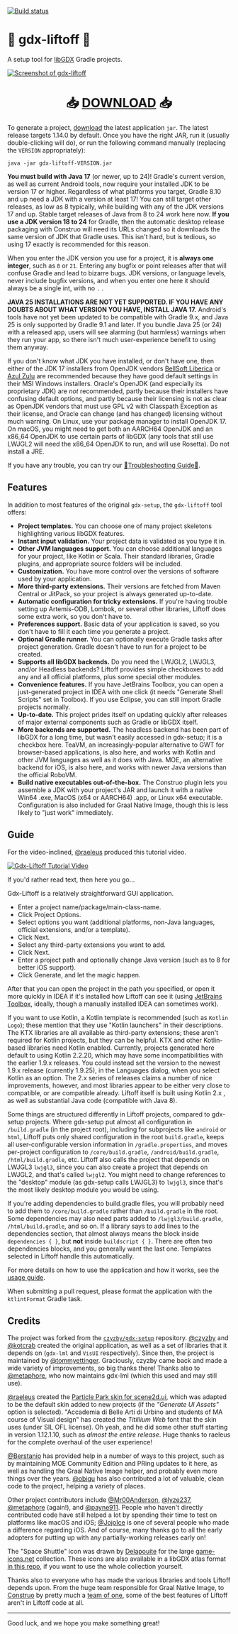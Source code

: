 [![Build status](https://github.com/libgdx/gdx-liftoff/workflows/build/badge.svg)](https://github.com/libgdx/gdx-liftoff/actions/workflows/build.yml)

# 🚀 gdx-liftoff 🚀

A setup tool for [libGDX](https://libgdx.com/) Gradle projects.

[![Screenshot of gdx-liftoff](.github/screenshot.png)](https://github.com/libgdx/gdx-liftoff/releases)

<h1 style="text-align: center;">
    📥
    <strong><a href="https://github.com/libgdx/gdx-liftoff/releases">DOWNLOAD</a></strong>
    📥
</h1>

To generate a project, [download](https://github.com/libgdx/gdx-liftoff/releases) the latest application `jar`.
The latest release targets 1.14.0 by default. Once you have the right JAR, 
run it (usually double-clicking will do), or run the following command manually (replacing the `VERSION` appropriately):

```shell
java -jar gdx-liftoff-VERSION.jar
```

**You must build with Java 17** (or newer, up to 24)! Gradle's current version, as well as current Android tools, now
require your installed JDK to be version 17 or higher. Regardless of what platforms you target, Gradle 8.10 and up need 
a JDK with a version at least 17! You can still target other releases, as low as 8 typically, while building with any of
the JDK versions 17 and up. Stable target releases of Java from 8 to 24 work here now. **If you use a JDK version 18
to 24** for Gradle, then the automatic desktop release packaging with Construo will need its URLs changed so it
downloads the same version of JDK that Gradle uses. This isn't hard, but is tedious, so using 17 exactly is recommended
for this reason.

When you enter the JDK version you use for a project, it is **always one integer**, such as `8` or `21`. Entering any
bugfix or point releases after that will confuse Gradle and lead to bizarre bugs. JDK versions, or language levels,
never include bugfix versions, and when you enter one here it should always be a single int, with no `.` .

**JAVA 25 INSTALLATIONS ARE NOT YET SUPPORTED. IF YOU HAVE ANY DOUBTS ABOUT WHAT VERSION YOU HAVE, INSTALL JAVA 17.**
Android's tools have not yet been updated to be compatible with Gradle 9.x, and Java 25 is only supported by Gradle 9.1
and later. If you bundle Java 25 (or 24) with a released app, users will see alarming (but harmless) warnings when they
run your app, so there isn't much user-experience benefit to using them anyway.

If you don't know what JDK you have installed, or don't have one, then either of the JDK 17 installers from OpenJDK
vendors [BellSoft Liberica](https://bell-sw.com/pages/downloads/#jdk-17-lts) or
[Azul Zulu](https://www.azul.com/downloads/?version=java-17-lts&package=jdk#zulu) are recommended because they have good
default settings in their MSI Windows installers. Oracle's OpenJDK (and especially its proprietary JDK) are *not*
recommended, partly because their installers have confusing default options, and partly because their licensing is not
as clear as OpenJDK vendors that must use GPL v2 with Classpath Exception as their license, and Oracle can change (and
has changed) licensing without much warning. On Linux, use your package manager to install OpenJDK 17. On macOS,
you might need to get both an AARCH64 OpenJDK and an x86_64 OpenJDK to use certain parts of libGDX (any tools that still
use LWJGL2 will need the x86_64 OpenJDK to run, and will use Rosetta). Do not install a JRE.

If you have any trouble, you can try our [🐛Troubleshooting Guide🐛](Troubleshooting.md).

## Features

In addition to most features of the original `gdx-setup`, the `gdx-liftoff` tool offers:
 
- **Project templates.** You can choose one of many project skeletons highlighting various libGDX features.
- **Instant input validation.** Your project data is validated as you type it in.
- **Other JVM languages support.** You can choose additional languages for your project, like Kotlin or Scala.
Their standard libraries, Gradle plugins, and appropriate source folders will be included.
- **Customization.** You have more control over the versions of software used by your application.
- **More third-party extensions.** Their versions are fetched from Maven Central or JitPack, so your project is always 
generated up-to-date.
- **Automatic configuration for tricky extensions.** If you're having trouble setting up
Artemis-ODB, Lombok, or several other libraries, Liftoff does some extra work, so you don't have to. 
- **Preferences support.** Basic data of your application is saved, so you don't have to fill it each time
you generate a project.
- **Optional Gradle runner.** You can optionally execute Gradle tasks after project generation. Gradle doesn't have to
run for a project to be created.
- **Supports all libGDX backends.** Do you need the LWJGL2, LWJGL3, and/or Headless backends? Liftoff
provides simple checkboxes to add any and all official platforms, plus some special other modules.
- **Convenience features.** If you have JetBrains Toolbox, you can open a just-generated project in IDEA with one click
(it needs "Generate Shell Scripts" set in Toolbox). If you use Eclipse, you can still import Gradle projects normally.
- **Up-to-date.** This project prides itself on updating quickly after releases of major external components such
as Gradle or libGDX itself.
- **More backends are supported.** The headless backend has been part of libGDX for a long time, but wasn't easily
accessed in gdx-setup; it is a checkbox here. TeaVM, an increasingly-popular alternative to GWT for browser-based 
applications, is also here, and works with Kotlin and other JVM languages as well as it does with Java. MOE, an
alternative backend for iOS, is also here, and works with newer Java versions than the official RoboVM.
- **Build native executables out-of-the-box.** The Construo plugin lets you assemble a JDK with your project's JAR and
launch it with a native Win64 .exe, MacOS (x64 or AARCH64) .app, or Linux x64 executable. Configuration is also included
for Graal Native Image, though this is less likely to "just work" immediately.

## Guide

For the video-inclined, [@raeleus](https://github.com/raeleus) produced this tutorial video.

[![Gdx-Liftoff Tutorial Video](https://img.youtube.com/vi/VF6N_X_oWr0/hqdefault.jpg)](https://www.youtube.com/embed/VF6N_X_oWr0)

If you'd rather read text, then here you go...

Gdx-Liftoff is a relatively straightforward GUI application.
 - Enter a project name/package/main-class-name.
 - Click Project Options.
 - Select options you want (additional platforms, non-Java languages, official extensions, and/or a template).
 - Click Next.
 - Select any third-party extensions you want to add.
 - Click Next.
 - Enter a project path and optionally change Java version (such as to 8 for better iOS support).
 - Click Generate, and let the magic happen.

After that you can open the project in the path you specified, or open it more quickly in IDEA if it's installed how
Liftoff can see it (using [JetBrains Toolbox](https://www.jetbrains.com/toolbox-app/), ideally, though a manually installed IDEA can sometimes work).

If you want to use Kotlin, a Kotlin template is recommended (such as `Kotlin Logo`); these mention that they use "Kotlin
launchers" in their descriptions. The KTX libraries are all available as third-party extensions; these aren't required
for Kotlin projects, but they can be helpful. KTX and other Kotlin-based libraries need Kotlin enabled. Currently,
projects generated here default to using Kotlin 2.2.20, which may have some incompatibilities with the earlier 1.9.x
releases. You could instead set the version to the newest 1.9.x release (currently 1.9.25), in the Languages dialog,
when you select Kotlin as an option. The 2.x series of releases claims a number of nice improvements, however, and most
libraries appear to be either very close to compatible, or are compatible already. Liftoff itself is built using Kotlin
2.x , as well as substantial Java code (compatible with Java 8).

Some things are structured differently in Liftoff projects, compared to gdx-setup projects. Where gdx-setup put almost
all configuration in `/build.gradle` (in the project root), including for subprojects like `android` or `html`, Liftoff
puts only shared configuration in the root `build.gradle`, keeps all user-configurable version information in
`/gradle.properties`, and moves per-project configuration to `/core/build.gradle`, `/android/build.gradle`,
`/html/build.gradle`, etc. Liftoff also calls the project that depends on LWJGL3 `lwjgl3`, since you can also create a
project that depends on LWJGL2, and that's called `lwjgl2`. You might need to change references to the "desktop" module
(as gdx-setup calls LWJGL3) to `lwjgl3`, since that's the most likely desktop module you would be using.

If you're adding dependencies to build.gradle files, you will probably need to add them to `/core/build.gradle` rather
than `/build.gradle` in the root. Some dependencies may also need parts added to `/lwjgl3/build.gradle`,
`/html/build.gradle`, and so on. If a library says to add lines to the dependencies section, that almost always means
the block inside `dependencies { }`, but **not** inside `buildscript { }`. There are often two dependencies blocks, and
you generally want the last one. Templates selected in Liftoff handle this automatically.

For more details on how to use the application and how it works, see the [usage guide](Guide.md).

When submitting a pull request, please format the application with the `ktlintFormat` Gradle task.

## Credits

The project was forked from the [`czyzby/gdx-setup`](https://github.com/czyzby/gdx-setup) repository.
[@czyzby](https://github.com/czyzby) and [@kotcrab](https://github.com/kotcrab) created the original application,
as well as a set of libraries that it depends on (`gdx-lml` and `VisUI` respectively). Since then, the project is
maintained by [@tommyettinger](https://github.com/tommyettinger). Graciously, czyzby came back and made a wide variety of improvements, so big
thanks there! Thanks also to [@metaphore](https://github.com/metaphore), who now maintains gdx-lml (which this used and may still use).

[@raeleus](https://github.com/raeleus) created the
[Particle Park skin for scene2d.ui](https://ray3k.wordpress.com/particle-park-ui-skin-for-scene2d-ui/),
which was adapted to be the default skin added to new projects (if the _"Generate UI Assets"_ option is selected).
"Accademia di Belle Arti di Urbino and students of MA course of Visual design" has created the _Titillium Web_
font that the skin uses (under SIL OFL license). Oh yeah, and he did some other stuff starting in version 1.12.1.10,
such as *almost the entire release*. Huge thanks to raeleus for the complete overhaul of the user experience!

[@Berstanio](https://github.com/Berstanio) has provided help in a number of ways to this project, such as by maintaining
MOE Community Edition and PRing updates to it here, as well as handling the Graal Native Image helper, and probably even
more things over the years. [@obigu](https://github.com/obigu) has also contributed a lot of valuable, clean code to the
project, helping a variety of places.

Other project contributors include [@Mr00Anderson](https://github.com/Mr00Anderson), [@lyze237](https://github.com/lyze237),
[@metaphore](https://github.com/metaphore) (again!), and [@payne911](https://github.com/payne911).
People who haven't directly contributed code have still helped a lot by spending their time to test on platforms
like macOS and iOS; [@JojoIce](https://github.com/JojoIce) is one of several people who made a difference regarding iOS. And of course,
many thanks go to all the early adopters for putting up with any partially-working releases early on!

The "Space Shuttle" icon was drawn by [Delapouite](https://delapouite.com/) for the large 
[game-icons.net](https://game-icons.net) collection. These icons are also available in a libGDX atlas format
[in this repo](https://github.com/tommyettinger/game-icons-net-atlas), if you want to use the whole collection yourself.

Thanks also to everyone who has made the various libraries and tools Liftoff depends upon. From the huge team
responsible for Graal Native Image, to [Construo](https://github.com/fourlastor-alexandria/construo) by pretty much a
[team of one](https://github.com/fourlastor), some of the best features of Liftoff aren't in Liftoff code at all.

---

Good luck, and we hope you make something great!

